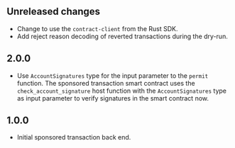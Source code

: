 ## Unreleased changes

- Change to use the `contract-client` from the Rust SDK.
- Add reject reason decoding of reverted transactions during the dry-run.

## 2.0.0

- Use `AccountSignatures` type for the input parameter to the `permit` function. The sponsored transaction smart contract uses the `check_account_signature` host function with the `AccountSignatures` type as input parameter to verify signatures in the smart contract now.

## 1.0.0

- Initial sponsored transaction back end.
